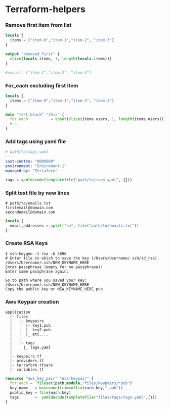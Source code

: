 # Terraform-helpers

### Remove first item from list
```terraform 
locals {
  items = ["item-0","item-1","item-2", "item-3"]
}

output "removed_first" {
  slice(locals.items, 1, length(locals.items)))
}

#result: ["item-1","item-2", "item-3"]
```

### For_each excluding first item 
```terraform
locals {
  items = ["item-0","item-1","item-2", "item-3"]
}

data "test_block" "this" {
  for_each          = toset(slice(items.users, 1, length(items.users)))
  #...
}
```

### Add tags using yaml file
```yaml
# path/to/tags.yaml
---
cost-centre: "0000000"
environment: "Enviroment-1"
managed-by: "Terraform"
```

```terraform
tags = yamldecode(templatefile("path/to/tags.yaml", {}))
```

### Split text file by new lines 
``` 
# path/to/emails.txt
firstemail@domain.com 
secondemail@domain.com
```

```terraform 
locals {
  email_addresses = split("\n", file("path/to/emails.txt"))
}
```

### Create RSA Keys 
```
$ ssh-keygen -t rsa -b 4096
# Enter file in which to save the key (/Users/Username/.ssh/id_rsa): /Users/Username/.ssh/NEW_KEYNAME_HERE
Enter passphrase (empty for no passphrase): 
Enter same passphrase again: 

Go to path where you saved your key: /Users/Username/.ssh/NEW_KEYNAME_HERE
Copy the public key or NEW_KEYNAME_HERE.pub
```

### Aws Keypair creation 
```
application 
  |- files 
  |   |- keypairs
  |   |  |- key1.pub 
  |   |  |- key2.pub 
  |   |  |_ etc....
  |   |
  |   |- tags 
  |     |_ tags.yaml 
  |
  |- keypairs.tf
  |- providers.tf 
  |- terraform.tfvars
  |- variables.tf
```

```terraform 
resource "aws_key_pair" "ec2-keypair" {
  for_each =  fileset(path.module,"files/keypairs/*pub")
  key_name   = basename(trimsuffix(each.key,".pub"))
  public_key = file(each.key)
  tags       =  yamldecode(templatefile("files/tags/tags.yaml",{}))
}
